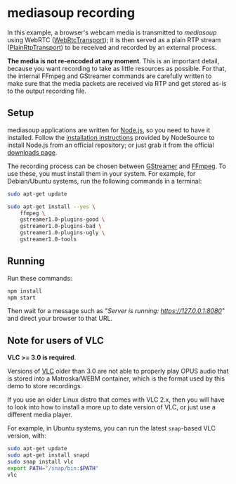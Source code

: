 mediasoup recording
===================

In this example, a browser's webcam media is transmitted to *mediasoup* using WebRTC ([WebRtcTransport](https://mediasoup.org/documentation/v3/mediasoup/api/#WebRtcTransport)); it is then served as a plain RTP stream ([PlainRtpTransport](https://mediasoup.org/documentation/v3/mediasoup/api/#PlainRtpTransport)) to be received and recorded by an external process.

**The media is not re-encoded at any moment**. This is an important detail, because you want recording to take as little resources as possible. For that, the internal FFmpeg and GStreamer commands are carefully written to make sure that the media packets are received via RTP and get stored as-is to the output recording file.



Setup
-----

mediasoup applications are written for [Node.js](https://nodejs.org/), so you need to have it installed. Follow the [installation instructions](https://github.com/nodesource/distributions/blob/master/README.md) provided by NodeSource to install Node.js from an official repository; or just grab it from the official [downloads page](https://nodejs.org/en/download/).

The recording process can be chosen between [GStreamer](https://gstreamer.freedesktop.org/) and [FFmpeg](https://ffmpeg.org/). To use these, you must install them in your system. For example, for Debian/Ubuntu systems, run the following commands in a terminal:

```sh
sudo apt-get update

sudo apt-get install --yes \
    ffmpeg \
    gstreamer1.0-plugins-good \
    gstreamer1.0-plugins-bad \
    gstreamer1.0-plugins-ugly \
    gstreamer1.0-tools
```



Running
-------

Run these commands:

```sh
npm install
npm start
```

Then wait for a message such as "*Server is running: https://127.0.0.1:8080*" and direct your browser to that URL.



Note for users of VLC
---------------------

**VLC >= 3.0 is required**.

Versions of [VLC](https://www.videolan.org/vlc/index.html) older than 3.0 are not able to properly play OPUS audio that is stored into a Matroska/WEBM container, which is the format used by this demo to store recordings.

If you use an older Linux distro that comes with VLC 2.x, then you will have to look into how to install a more up to date version of VLC, or just use a different media player.

For example, in Ubuntu systems, you can run the latest `snap`-based VLC version, with:

```sh
sudo apt-get update
sudo apt-get install snapd
sudo snap install vlc
export PATH="/snap/bin:$PATH"
vlc
```
